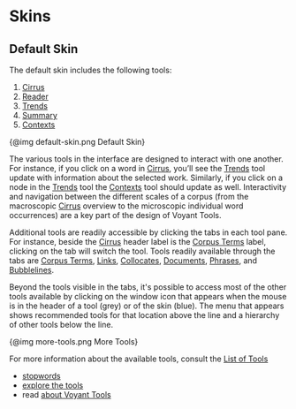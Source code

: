 # Skins

## Default Skin

The default skin includes the following tools:

1. [Cirrus](#!/guide/cirrus)
1. [Reader](#!/guide/reader)
1. [Trends](#!/guide/trends)
1. [Summary](#!/guide/summary)
1. [Contexts](#!/guide/contexts)

{@img default-skin.png Default Skin}

The various tools in the interface are designed to interact with one another. For instance, if you click on a word in [Cirrus](#!/guide/cirrus), you’ll see the [Trends](#!/guide/trends) tool update with information about the selected work. Similarly, if you click on a node in the [Trends](#!/guide/trends) tool the [Contexts](#!/guide/contexts) tool should update as well. Interactivity and navigation between the different scales of a corpus (from the macroscopic [Cirrus](#!/guide/cirrus) overview to the microscopic individual word occurrences) are a key part of the design of Voyant Tools.

Additional tools are readily accessible by clicking the tabs in each tool pane. For instance, beside the [Cirrus](#!/guide/cirrus) header label is the [Corpus Terms](#!/guide/corpusterms) label, clicking on the tab will switch the tool. Tools readily available through the tabs are [Corpus Terms](#!/guide/corpusterms), [Links](#!/guide/collocatesgraph), [Collocates](#!/guide/corpuscollocates), [Documents](#!/guide/documents), [Phrases](#!/guide/phrases), and [Bubblelines](#!/guide/bubblelines).

Beyond the tools visible in the tabs, it's possible to access most of the other tools available by clicking on the window icon that appears when the mouse is in the header of a tool (grey) or of the skin (blue). The menu that appears shows recommended tools for that location above the line and a hierarchy of other tools below the line.

{@img more-tools.png More Tools}

For more information about the available tools, consult the [List of Tools](#!/guide/toolslist)

* [stopwords](#!/guide/stopwords)
* [explore the tools](#!/guide/tools)
* read [about Voyant Tools](#!/guide/about)